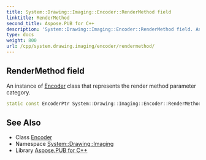```yaml
---
title: System::Drawing::Imaging::Encoder::RenderMethod field
linktitle: RenderMethod
second_title: Aspose.PUB for C++
description: 'System::Drawing::Imaging::Encoder::RenderMethod field. An instance of Encoder class that represents the render method parameter category in C++.'
type: docs
weight: 800
url: /cpp/system.drawing.imaging/encoder/rendermethod/
---
```

## RenderMethod field


An instance of [Encoder](../) class that represents the render method parameter category.

```cpp
static const EncoderPtr System::Drawing::Imaging::Encoder::RenderMethod
```

## See Also

* Class [Encoder](../)
* Namespace [System::Drawing::Imaging](../../)
* Library [Aspose.PUB for C++](../../../)
